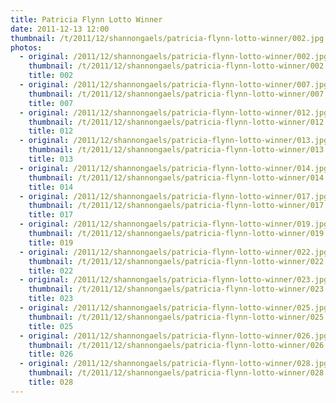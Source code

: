 ```yaml
---
title: Patricia Flynn Lotto Winner
date: 2011-12-13 12:00
thumbnail: /t/2011/12/shannongaels/patricia-flynn-lotto-winner/002.jpg
photos:
  - original: /2011/12/shannongaels/patricia-flynn-lotto-winner/002.jpg
    thumbnail: /t/2011/12/shannongaels/patricia-flynn-lotto-winner/002.jpg
    title: 002
  - original: /2011/12/shannongaels/patricia-flynn-lotto-winner/007.jpg
    thumbnail: /t/2011/12/shannongaels/patricia-flynn-lotto-winner/007.jpg
    title: 007
  - original: /2011/12/shannongaels/patricia-flynn-lotto-winner/012.jpg
    thumbnail: /t/2011/12/shannongaels/patricia-flynn-lotto-winner/012.jpg
    title: 012
  - original: /2011/12/shannongaels/patricia-flynn-lotto-winner/013.jpg
    thumbnail: /t/2011/12/shannongaels/patricia-flynn-lotto-winner/013.jpg
    title: 013
  - original: /2011/12/shannongaels/patricia-flynn-lotto-winner/014.jpg
    thumbnail: /t/2011/12/shannongaels/patricia-flynn-lotto-winner/014.jpg
    title: 014
  - original: /2011/12/shannongaels/patricia-flynn-lotto-winner/017.jpg
    thumbnail: /t/2011/12/shannongaels/patricia-flynn-lotto-winner/017.jpg
    title: 017
  - original: /2011/12/shannongaels/patricia-flynn-lotto-winner/019.jpg
    thumbnail: /t/2011/12/shannongaels/patricia-flynn-lotto-winner/019.jpg
    title: 019
  - original: /2011/12/shannongaels/patricia-flynn-lotto-winner/022.jpg
    thumbnail: /t/2011/12/shannongaels/patricia-flynn-lotto-winner/022.jpg
    title: 022
  - original: /2011/12/shannongaels/patricia-flynn-lotto-winner/023.jpg
    thumbnail: /t/2011/12/shannongaels/patricia-flynn-lotto-winner/023.jpg
    title: 023
  - original: /2011/12/shannongaels/patricia-flynn-lotto-winner/025.jpg
    thumbnail: /t/2011/12/shannongaels/patricia-flynn-lotto-winner/025.jpg
    title: 025
  - original: /2011/12/shannongaels/patricia-flynn-lotto-winner/026.jpg
    thumbnail: /t/2011/12/shannongaels/patricia-flynn-lotto-winner/026.jpg
    title: 026
  - original: /2011/12/shannongaels/patricia-flynn-lotto-winner/028.jpg
    thumbnail: /t/2011/12/shannongaels/patricia-flynn-lotto-winner/028.jpg
    title: 028
---
```

